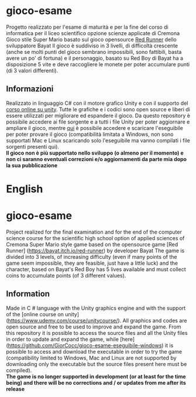 # gioco-esame
Progetto realizzato per l'esame di maturità e per la fine del corso di informatica per il liceo scientifico opzione scienze applicate di Cremona
Gioco stile Super Mario basato sul gioco opensource [Red Runner](https://bayat.itch.io/red-runner) dello sviluppatore Bayat
Il gioco è suddiviso in 3 livelli, di difficoltà crescente (anche se molti punti del gioco sembrano impossibili, sono fattibili, basta avere un po' di fortuna) e il personaggio, basato su Red Boy di Bayat ha a disposizione 5 vite e deve raccogliere le monete per poter accumulare punti (di 3 valori differenti). 

## Informazioni
Realizzato in linguaggio C# con il motore grafico Unity e con il supporto del [corso online su unity](https://www.udemy.com/course/unitycourse/). Tutte le grafiche e i codici sono open source e liberi di essere utilizzati per migliorare ed espandere il gioco. Da questo repository è possibile accedere ai file sorgente e a tutti i file Unity per poter aggiornare e ampliare il gioco, mentre [qui](https://github.com/GiorCocc/gioco-esame-eseguibile-windows) è possibile accedere e scaricare l'eseguibile per poter provare il gioco (compatibilità limitata a Windows, non sono supportati Mac e Linux scaricando solo l'eseguibile ma vanno compilati i file sorgenti presenti qui). \
**Il gioco non è più supportato nello sviluppo (o almeno per il momento) e non ci saranno eventuali correzioni e/o aggiornamenti da parte mia dopo la sua pubblicazione**

# **English**
# gioco-esame
Project realized for the final examination and for the end of the computer science course for the scientific high school option of applied sciences of Cremona
Super Mario style game based on the opensource game [Red Runner] (https://bayat.itch.io/red-runner) by developer Bayat
The game is divided into 3 levels, of increasing difficulty (even if many points of the game seem impossible, they are feasible, just have a little luck) and the character, based on Bayat's Red Boy has 5 lives available and must collect coins to accumulate points (of 3 different values). 

## Information
Made in C # language with the Unity graphics engine and with the support of the [online course on unity] (https://www.udemy.com/course/unitycourse/). All graphics and codes are open source and free to be used to improve and expand the game. From this repository it is possible to access the source files and all the Unity files in order to update and expand the game, while [here] (https://github.com/GiorCocc/gioco-esame-eseguibile-windows) it is possible to access and download the executable in order to try the game (compatibility limited to Windows, Mac and Linux are not supported by downloading only the executable but the source files present here must be compiled). \
**The game is no longer supported in development (or at least for the time being) and there will be no corrections and / or updates from me after its release**
